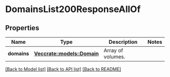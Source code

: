 # DomainsList200ResponseAllOf

## Properties

Name | Type | Description | Notes
------------ | ------------- | ------------- | -------------
**domains** | [**Vec<crate::models::Domain>**](domain.md) | Array of volumes. | 

[[Back to Model list]](../README.md#documentation-for-models) [[Back to API list]](../README.md#documentation-for-api-endpoints) [[Back to README]](../README.md)


